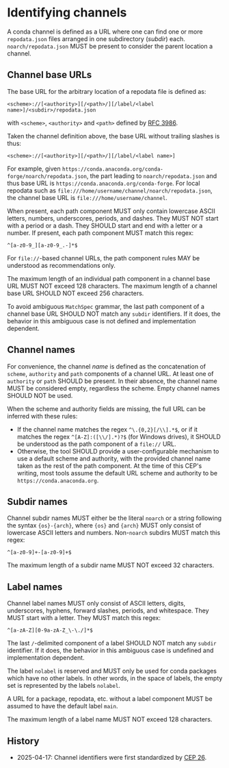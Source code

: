 # Identifying channels

A conda channel is defined as a URL where one can find one or more `repodata.json` files arranged
in one subdirectory (_subdir_) each. `noarch/repodata.json` MUST be present to consider the parent
location a channel.

## Channel base URLs

The base URL for the arbitrary location of a repodata file is defined as:

```text
<scheme>://[<authority>][/<path>/][/label/<label name>]/<subdir>/repodata.json
```

with `<scheme>`, `<authority>` and `<path>` defined by [RFC
3986](https://datatracker.ietf.org/doc/html/rfc3986#section-3.2).

Taken the channel definition above, the base URL without trailing slashes is thus:

```text
<scheme>://[<authority>][/<path>/][/label/<label name>]
```

For example, given `https://conda.anaconda.org/conda-forge/noarch/repodata.json`, the part leading
to `noarch/repodata.json` and thus base URL is `https://conda.anaconda.org/conda-forge`. For local
repodata such as `file:///home/username/channel/noarch/repodata.json`, the channel base URL is
`file:///home/username/channel`.

When present, each path component MUST only contain lowercase ASCII letters, numbers, underscores,
periods, and dashes. They MUST NOT start with a period or a dash. They SHOULD start and end with a
letter or a number. If present, each path component MUST match this regex:

```regex
^[a-z0-9_][a-z0-9_.-]*$
```

For `file://`-based channel URLs, the path component rules MAY be understood as recommendations
only.

The maximum length of an individual path component in a channel base URL MUST NOT exceed 128
characters. The maximum length of a channel base URL SHOULD NOT exceed 256 characters.

To avoid ambiguous `MatchSpec` grammar, the last path component of a channel base URL SHOULD NOT
match any `subdir` identifiers. If it does, the behavior in this ambiguous case is not defined
and implementation dependent.

## Channel names

For convenience, the channel _name_ is defined as the concatenation of `scheme`, `authority` and
`path` components of a channel URL. At least one of `authority` or `path` SHOULD be present. In
their absence, the channel name MUST be considered empty, regardless the scheme. Empty channel
names SHOULD NOT be used.

When the scheme and authority fields are missing, the full URL can be inferred with these rules:

- If the channel name matches the regex `^\.{0,2}[/\\].*$`, or if it matches the regex
  `^[A-Z]:([\\/].*)?$` (for Windows drives), it SHOULD be understood as the path component of a
  `file://` URL.
- Otherwise, the tool SHOULD provide a user-configurable mechanism to use a default scheme and
  authority, with the provided channel name taken as the rest of the path component. At the time of
  this CEP's writing, most tools assume the default URL scheme and authority to be
  `https://conda.anaconda.org`.

## Subdir names

Channel subdir names MUST either be the literal `noarch` or a string following the syntax
`{os}-{arch}`, where `{os}` and `{arch}` MUST only consist of lowercase ASCII letters and numbers.
Non-`noarch` subdirs MUST match this regex:

```regex
^[a-z0-9]+-[a-z0-9]+$
```

The maximum length of a subdir name MUST NOT exceed 32 characters.

## Label names

Channel label names MUST only consist of ASCII letters, digits, underscores, hyphens, forward
slashes, periods, and whitespace. They MUST start with a letter. They MUST match this regex:

```regex
^[a-zA-Z][0-9a-zA-Z_\-\./]*$
```

The last `/`-delimited component of a label SHOULD NOT match any `subdir` identifier. If it does,
the behavior in this ambiguous case is undefined and implementation dependent.

The label `nolabel` is reserved and MUST only be used for conda packages which have no other
labels. In other words, in the space of labels, the empty set is represented by the labels
`nolabel`.

A URL for a package, repodata, etc. without a label component MUST be assumed to have the default
label `main`.

The maximum length of a label name MUST NOT exceed 128 characters.

## History

- 2025-04-17: Channel identifiers were first standardized by [CEP 26](https://github.com/conda/ceps/blob/main/cep-0026.md).
